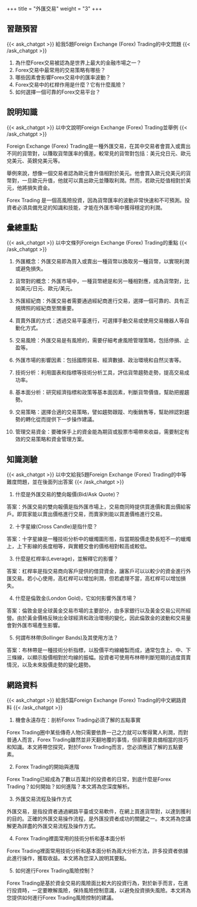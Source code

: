 +++
title = "外匯交易"
weight = "3"
+++
## 習題預習
{{< ask_chatgpt >}}
給我5題Foreign Exchange (Forex) Trading的中文問題
{{< /ask_chatgpt >}}



1. 為什麼Forex交易被認為是世界上最大的金融市場之一？
2. Forex交易中最常用的交易策略有哪些？
3. 哪些因素會影響Forex交易中的匯率波動？
4. Forex交易中的杠桿作用是什麼？它有什麼風險？
5. 如何選擇一個可靠的Forex交易平台？   

## 說明知識
{{< ask_chatgpt >}}
以中文說明Foreign Exchange (Forex) Trading並舉例
{{< /ask_chatgpt >}}



Foreign Exchange (Forex) Trading是一種外匯交易，在其中交易者會買入或賣出不同的貨幣對，以賺取貨幣匯率的價差。較常見的貨幣對包括：美元兌日元、歐元兌美元、英鎊兌美元等。

舉例來說，想像一個交易者認為歐元會升值相對於美元。他會買入歐元兌美元的貨幣對，一旦歐元升值，他就可以賣出歐元並賺取利潤。然而，若歐元貶值相對於美元，他將損失資金。

Forex Trading 是一個高風險投資，因為貨幣匯率的波動非常快速和不可預測。投資者必須具備充足的知識和技能，才能在外匯市場中獲得穩定的利潤。   

## 彙總重點
{{< ask_chatgpt >}}
以中文條列Foreign Exchange (Forex) Trading的重點
{{< /ask_chatgpt >}}



1. 外匯概念：外匯交易即為買入或賣出一種貨幣以換取另一種貨幣，以實現利潤或避免損失。

2. 貨幣對的概念：外匯市場中，一種貨幣總是和另一種相對應，成為貨幣對，比如美元/日元、歐元/美元。

3. 外匯經紀商：外匯交易者需要通過經紀商進行交易，選擇一個可靠的、具有正規牌照的經紀商至關重要。

4. 買賣外匯的方式：透過交易平臺進行，可選擇手動交易或使用交易機器人等自動化方式。

5. 交易風險：外匯交易是有風險的，需要仔細考慮風險管理策略，包括停損、止盈等。

6. 外匯市場的影響因素：包括國際貿易、經濟數據、政治環境和自然災害等。

7. 技術分析：利用圖表和指標等技術分析工具，評估貨幣趨勢走勢，提高交易成功率。

8. 基本面分析：研究經濟指標和政策等基本面因素，判斷貨幣價值，幫助把握趨勢。

9. 交易策略：選擇合適的交易策略，譬如趨勢跟蹤、均衡銷售等，幫助辨認對趨勢的轉化從而提供下一步操作建議。

10. 管理交易資金：要確保手上的資金能為期貨或股票市場帶來收益，需要制定有效的交易策略和資金管理方案。   

## 知識測驗
{{< ask_chatgpt >}}
以中文給我5題Foreign Exchange (Forex) Trading的中等難度問題，並在後面列出答案
{{< /ask_chatgpt >}}



1. 什麼是外匯交易的雙向報價(Bid/Ask Quote)？

答案：外匯交易的雙向報價是指外匯市場上，交易商同時提供買進價和賣出價給客戶。即買家能以賣出價格進行交易，而賣家則能以買進價格進行交易。

2. 十字星線(Cross Candle)是指什麼？

答案：十字星線是一種技術分析中的蠟燭圖形態，指當期股價走勢長短不一的蠟燭上，上下影線的長度相等，與實體交會的價格相對較高或較低。

3. 什麼是杠桿率(Leverage)，並解釋它的影響？

答案：杠桿率是指交易商向客戶提供的借貸資金，讓客戶可以以較少的資金進行外匯交易。若小心使用，高杠桿可以增加利潤，但若處理不當，高杠桿可以增加損失。

4. 什麼是倫敦金(London Gold)，它如何影響外匯市場？

答案：倫敦金是全球黃金交易市場的主要部分，由多家銀行以及黃金交易公司所經營。由於黃金價格反映出全球經濟和政治環境的變化，因此倫敦金的波動和交易量會對外匯市場產生影響。

5. 何謂布林帶(Bollinger Bands)及其使用方法？

答案：布林帶是一種技術分析指標，以股價平均線繪製而成，通常包含上、中、下三條線，以顯示股價相對於均線的振幅。投資者可使用布林帶判斷短期的過度買賣情況，以及未來股價走勢的變化趨勢。   

## 網路資料
{{< ask_chatgpt >}}
給我5篇Foreign Exchange (Forex) Trading的中文網路資料
{{< /ask_chatgpt >}}



1. 機會永遠存在：剖析Forex Trading必須了解的五點事實

Forex Trading圈中某些傳奇人物只需要依靠一己之力就可以奪得驚人利潤，而對普通人而言，Forex Trading雖然並非天翻地覆的事情，但卻需要具備相當的技巧和知識。本文將帶您探究，對於Forex Trading而言，您必須應該了解的五點要素。

2. Forex Trading的開始與進階

Forex Trading已經成為了數以百萬計的投資者的日常，到底什麼是Forex Trading？如何開始？如何進階？本文將為您深度解析。

3. 外匯交易流程及操作方式

外匯交易，是指投資者通過網路平臺或交易軟件，在網上買進貨幣對，以達到獲利的目的。正確的外匯交易操作流程，是外匯投資者成功的關鍵之一。本文將為您講解更為詳盡的外匯交易流程及操作方式。

4. Forex Trading裡面常用的技術分析和基本面分析

Forex Trading裡面常用技術分析和基本面分析為兩大分析方法，許多投資者依據此進行操作，獲取收益。本文將為您深入說明其要點。

5. 如何進行Forex Trading風險控制？

Forex Trading是基於資金交易的風險面比較大的投資行為，對於新手而言，在進行投資時，一定要瞭解風險，保持風險控制意識，以避免投資損失風險。本文將為您提供如何進行Forex Trading風險控制的建議。   

